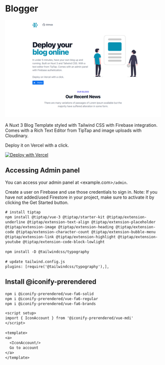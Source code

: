 # Blogger

![image info](public/deployeddemoimage.png)

A Nuxt 3 Blog Template styled with Tailwind CSS with Firebase integration. Comes with a Rich Text Editor from TipTap and image uploads with Cloudinary. 

Deploy it on Vercel with a click.

[![Deploy with Vercel](https://vercel.com/button)](https://vercel.com/new/clone?repository-url=https%3A%2F%2Fgithub.com%2Fbalsimpson%2Fblogger&env=FIREBASE_API_KEY,FIREBASE_PROJECT_ID,CLOUDINARY_NAME&envDescription=All%20Environment%20variables%20are%20required.&project-name=blogger&repo-name=blogger&demo-description=A%20blog%20template%20made%20in%20Nuxt%203%20and%20styled%20by%20Tailwind%20CSS.&demo-url=http%3A%2F%2Fblogger-livid.vercel.app%2F&demo-image=https%3A%2F%2Fres.cloudinary.com%2Ftinkrshop%2Fimage%2Fupload%2Fv1661431359%2Fblog%2Fs5e51rf8far73jza4ul3.png)

## Accessing Admin panel

You can access your admin panel at <example.com>`/admin`.

Create a user on Firebase and use those credentials to sign in.
Note: If you have not added/used Firestore in your project, make sure to activate it by clicking the Get Started button.

```
# install tiptap
npm install @tiptap/vue-3 @tiptap/starter-kit @tiptap/extension-underline @tiptap/extension-text-align @tiptap/extension-placeholder @tiptap/extension-image @tiptap/extension-heading @tiptap/extension-code @tiptap/extension-character-count @tiptap/extension-bubble-menu @tiptap/extension-link @tiptap/extension-highlight @tiptap/extension-youtube @tiptap/extension-code-block-lowlight

npm install -D @tailwindcss/typography

# update tailwind.config.js
plugins: [require('@tailwindcss/typography'),],
```

## Install @iconify-prerendered
```
npm i @iconify-prerendered/vue-fa6-solid
npm i @iconify-prerendered/vue-fa6-regular
npm i @iconify-prerendered/vue-fa6-brands
```

```
<script setup>
import { IconAccount } from '@iconify-prerendered/vue-mdi' 
</script>

<template>
<a>
  <IconAccount/>
  Go to account
</a>
</template>
```
